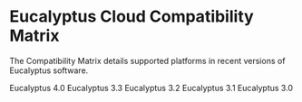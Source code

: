 # Eucalyptus Cloud Compatibility Matrix
The Compatibility Matrix details supported platforms in recent versions of Eucalyptus software.

Eucalyptus 4.0
Eucalyptus 3.3
Eucalyptus 3.2
Eucalyptus 3.1
Eucalyptus 3.0